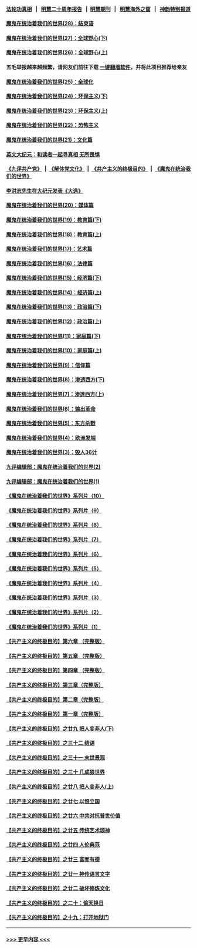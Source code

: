 #### [法轮功真相](https://github.com/gfw-breaker/truth/blob/master/README.md?t=0) &nbsp;&nbsp;|&nbsp;&nbsp; [明慧二十周年报告](https://github.com/gfw-breaker/mh-reports/blob/master/README.md?t=0) &nbsp;&nbsp;|&nbsp;&nbsp;[明慧期刊](https://github.com/gfw-breaker/mh-qikan) &nbsp;&nbsp;|&nbsp;&nbsp; [明慧海外之窗](https://github.com/gfw-breaker/mh-news/blob/master/README.md?t=0) &nbsp;&nbsp;|&nbsp;&nbsp; [神韵特别报道](https://github.com/gfw-breaker/mh-news/blob/master/shenyun.md?t=0)
#### [魔鬼在统治着我们的世界(28)：结束语](../pages/nsc422/n10936246.md?t=07091201) 
#### [魔鬼在统治着我们的世界(27)：全球野心(下)](../pages/nsc422/n10928319.md?t=07091201) 
#### [魔鬼在统治着我们的世界(26)：全球野心(上)](../pages/nsc422/n10900318.md?t=07091201) 
#### 五毛举报越来越频繁，请网友们前往下载 [一键翻墙软件](https://github.com/gfw-breaker/ssr-accounts)，并将此项目推荐给亲友
#### [魔鬼在统治着我们的世界(25)：全球化](../pages/nsc422/n10788205.md?t=07091201) 
#### [魔鬼在统治着我们的世界(24)：环保主义(下)](../pages/nsc422/n10695307.md?t=07091201) 
#### [魔鬼在统治着我们的世界(23)：环保主义(上)](../pages/nsc422/n10688613.md?t=07091201) 
#### [魔鬼在统治着我们的世界(22)：恐怖主义](../pages/nsc422/n10614727.md?t=07091201) 
#### [魔鬼在统治着我们的世界(21)：文化篇](../pages/nsc422/n10597706.md?t=07091201) 
#### [英文大纪元：和读者一起寻真相 无所畏惧](../pages/nsc422/n12542027.md?t=07091201) 
#### [《九评共产党》](https://github.com/begood0513/9ping.md/blob/master/README.md) &nbsp;|&nbsp; [《解体党文化》](../../../../jtdwh.md/blob/master/README.md)  &nbsp;|&nbsp; [《共产主义的终极目的》](../../../../gczydzjmd.md/blob/master/README.md) &nbsp;|&nbsp; [《魔鬼在统治我们的世界》](../../../../mgztzwmdsj.md/blob/master/README.md) 
#### [李洪志先生在大纪元发表《大选》](../pages/nsc422/n12534746.md?t=07091201) 
#### [魔鬼在统治着我们的世界(20)：媒体篇](../pages/nsc422/n10586579.md?t=07091201) 
#### [魔鬼在统治着我们的世界(19)：教育篇(下)](../pages/nsc422/n10564808.md?t=07091201) 
#### [魔鬼在统治着我们的世界(18)：教育篇(上)](../pages/nsc422/n10526970.md?t=07091201) 
#### [魔鬼在统治着我们的世界(17)：艺术篇](../pages/nsc422/n10499093.md?t=07091201) 
#### [魔鬼在统治着我们的世界(16)：法律篇](../pages/nsc422/n10485969.md?t=07091201) 
#### [魔鬼在统治着我们的世界(15)：经济篇(下)](../pages/nsc422/n10469975.md?t=07091201) 
#### [魔鬼在统治着我们的世界(14)：经济篇(上)](../pages/nsc422/n10457370.md?t=07091201) 
#### [魔鬼在统治着我们的世界(13)：政治篇(下)](../pages/nsc422/n10448270.md?t=07091201) 
#### [魔鬼在统治着我们的世界(12)：政治篇(上)](../pages/nsc422/n10444576.md?t=07091201) 
#### [魔鬼在统治着我们的世界(11)：家庭篇(下)](../pages/nsc422/n10440961.md?t=07091201) 
#### [魔鬼在统治着我们的世界(10)：家庭篇(上)](../pages/nsc422/n10435448.md?t=07091201) 
#### [魔鬼在统治着我们的世界(9)：信仰篇](../pages/nsc422/n10432159.md?t=07091201) 
#### [魔鬼在统治着我们的世界(8)：渗透西方(下)](../pages/nsc422/n10429603.md?t=07091201) 
#### [魔鬼在统治着我们的世界(7)：渗透西方(上)](../pages/nsc422/n10426013.md?t=07091201) 
#### [魔鬼在统治着我们的世界(6)：输出革命](../pages/nsc422/n10421536.md?t=07091201) 
#### [魔鬼在统治着我们的世界(5)：东方杀戮](../pages/nsc422/n10417707.md?t=07091201) 
#### [魔鬼在统治着我们的世界(4)：欧洲发端](../pages/nsc422/n10414890.md?t=07091201) 
#### [魔鬼在统治着我们的世界(3)：毁人36计](../pages/nsc422/n10411583.md?t=07091201) 
#### [九评编辑部：魔鬼在统治着我们的世界(2)](../pages/nsc422/n10410036.md?t=07091201) 
#### [九评编辑部：魔鬼在统治着我们的世界(1)](../pages/nsc422/n10406825.md?t=07091201) 
#### [《魔鬼在统治着我们的世界》系列片（10）](../pages/nsc422/n12292670.md?t=07091201) 
#### [《魔鬼在统治着我们的世界》系列片（9）](../pages/nsc422/n12290859.md?t=07091201) 
#### [《魔鬼在统治着我们的世界》系列片（8）](../pages/nsc422/n12287445.md?t=07091201) 
#### [《魔鬼在统治着我们的世界》系列片（7）](../pages/nsc422/n12283425.md?t=07091201) 
#### [《魔鬼在统治着我们的世界》系列片（6）](../pages/nsc422/n12282314.md?t=07091201) 
#### [《魔鬼在统治着我们的世界》系列片（5）](../pages/nsc422/n12281419.md?t=07091201) 
#### [《魔鬼在统治着我们的世界》系列片（4）](../pages/nsc422/n12274024.md?t=07091201) 
#### [《魔鬼在统治着我们的世界》系列片（3）](../pages/nsc422/n12271322.md?t=07091201) 
#### [《魔鬼在统治着我们的世界》系列片（2）](../pages/nsc422/n12269049.md?t=07091201) 
#### [《魔鬼在统治着我们的世界》系列片（1）](../pages/nsc422/n12267575.md?t=07091201) 
#### [【共产主义的终极目的】第六章 （完整版）](../pages/nsc422/n11428913.md?t=07091201) 
#### [【共产主义的终极目的】第五章 （完整版）](../pages/nsc422/n11428912.md?t=07091201) 
#### [【共产主义的终极目的】第四章 （完整版）](../pages/nsc422/n11428907.md?t=07091201) 
#### [【共产主义的终极目的】第三章（完整版）](../pages/nsc422/n11428848.md?t=07091201) 
#### [【共产主义的终极目的】第二章（完整版）](../pages/nsc422/n11428831.md?t=07091201) 
#### [【共产主义的终极目的】第一章（完整版）](../pages/nsc422/n11417651.md?t=07091201) 
#### [【共产主义的终极目的】之廿九 把人变非人(下)](../pages/nsc422/n11344140.md?t=07091201) 
#### [【共产主义的终极目的】之三十二 结语](../pages/nsc422/n11360535.md?t=07091201) 
#### [【共产主义的终极目的】之三十一 末世景观](../pages/nsc422/n11351129.md?t=07091201) 
#### [【共产主义的终极目的】之三十 几成狼世界](../pages/nsc422/n11348280.md?t=07091201) 
#### [【共产主义的终极目的】之廿八 把人变非人(上)](../pages/nsc422/n11340492.md?t=07091201) 
#### [【共产主义的终极目的】之廿七 以恨立国](../pages/nsc422/n11336944.md?t=07091201) 
#### [【共产主义的终极目的】之廿六 中共对抗普世价值](../pages/nsc422/n11324785.md?t=07091201) 
#### [【共产主义的终极目的】之廿五 传统艺术颂神](../pages/nsc422/n11296396.md?t=07091201) 
#### [【共产主义的终极目的】之廿四 人伦典范](../pages/nsc422/n11296397.md?t=07091201) 
#### [【共产主义的终极目的】之廿三 富而有德](../pages/nsc422/n11283598.md?t=07091201) 
#### [【共产主义的终极目的】之廿一 神传语言文字](../pages/nsc422/n11263265.md?t=07091201) 
#### [【共产主义的终极目的】之廿二 破坏修炼文化](../pages/nsc422/n11245728.md?t=07091201) 
#### [【共产主义的终极目的】之二十：偷天换日](../pages/nsc422/n11238846.md?t=07091201) 
#### [【共产主义的终极目的】之十九：打开地狱门](../pages/nsc422/n11206376.md?t=07091201) 

----
#### [ >>> 更早内容 <<< ](../indexes/nsc422-earlier.md)
